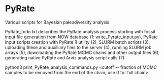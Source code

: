 # PyRate
Various scripts for Bayesian paleodiversity analysis

PyRate_todo.txt describes the PyRate analysis process starting with fossil input file generation from NOW database (1: write_Pyrate_input.py), PyRate input scripts creation with PyRate R utility (2), SLURM batch scripts (3), uploading these and auxilliary files to the server (4), running SLURM job arrays (5), downloading the PyRate MCMC chains and other output files (6), generating native PyRate and Arviz analysis script calls (7):

python3 print_PyRate_analysis_commands.py <cutoff -- fraction of MCMC samples to be removed from the end of the chain, use 0 for full chain>
